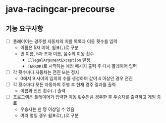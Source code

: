 # java-racingcar-precourse
## 기능 요구사항
- [ ] 플레이어는 경주할 자동차의 이름 목록과 이동 횟수를 입력
    - 이름은 5자 이하, 쉼표(`,`)로 구분
    - 빈 이름, 5자 초과 이름, 음수의 이동 횟수
      - `IllegalArgumentException` 발생
      - `[ERROR]`로 시작하는 에러 메시지 출력 후 다시 플레이어 입력
- [ ] 각 횟수마다 자동차는 전진 또는 정지
    - 0에서 9 사이의 임의의 수를 생성하여 값이 4 이상인 경우 전진
- [ ] 각 횟수마다 모든 자동차의 주행 후 현재 경주 결과를 출력
    - 이름과 전진 횟수(`-`) 출력
- [ ] 프로그램은 플레이어가 입력한 이동 횟수만큼 경주한 후 우승자를 출력하고 게임 종료
    - 우승자는 한 명 이상일 수 있음
    - 여러 명일 경우 쉼표로(`,`)로 구분